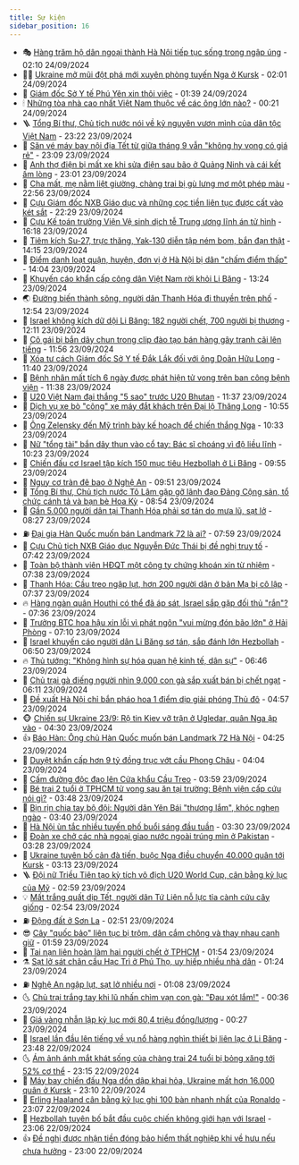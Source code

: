 ```yaml
---
title: Sự kiện
sidebar_position: 16
---
```


<!-- dantri-su-kien:START -->
- 🎭 [Hàng trăm hộ dân ngoại thành Hà Nội tiếp tục sống trong ngập úng](https://dantri.com.vn/xa-hoi/hang-tram-ho-dan-ngoai-thanh-ha-noi-tiep-tuc-song-trong-ngap-ung-20240924034442683.htm) - 02:10 24/09/2024
- 👨‍🏫 [Ukraine mở mũi đột phá mới xuyên phòng tuyến Nga ở Kursk](https://dantri.com.vn/the-gioi/ukraine-mo-mui-dot-pha-moi-xuyen-phong-tuyen-nga-o-kursk-20240924083309438.htm) - 02:01 24/09/2024
- 🌮 [Giám đốc Sở Y tế Phú Yên xin thôi việc](https://dantri.com.vn/xa-hoi/giam-doc-so-y-te-phu-yen-xin-thoi-viec-20240924083152783.htm) - 01:39 24/09/2024
- 🕯 [Những tòa nhà cao nhất Việt Nam thuộc về các ông lớn nào?](https://dantri.com.vn/bat-dong-san/nhung-toa-nha-cao-nhat-viet-nam-thuoc-ve-cac-ong-lon-nao-20240923164409472.htm) - 00:21 24/09/2024
- 🪜 [Tổng Bí thư, Chủ tịch nước nói về kỷ nguyên vươn mình của dân tộc Việt Nam](https://dantri.com.vn/xa-hoi/tong-bi-thu-chu-tich-nuoc-noi-ve-ky-nguyen-vuon-minh-cua-dan-toc-viet-nam-20240924062213310.htm) - 23:22 23/09/2024
- 🐘 [Săn vé máy bay nội địa Tết từ giữa tháng 9 vẫn &quot;không hy vọng có giá rẻ&quot;](https://dantri.com.vn/du-lich/san-ve-may-bay-noi-dia-tet-tu-giua-thang-9-van-khong-hy-vong-co-gia-re-20240923140528945.htm) - 23:09 23/09/2024
- 🤔 [Anh thợ điện bị mất xe khi sửa điện sau bão ở Quảng Ninh và cái kết ấm lòng](https://dantri.com.vn/doi-song/anh-tho-dien-bi-mat-xe-khi-sua-dien-sau-bao-o-quang-ninh-va-cai-ket-am-long-20240923214509329.htm) - 23:01 23/09/2024
- 🧠 [Cha mất, mẹ nằm liệt giường, chàng trai bị gù lưng mơ một phép màu](https://dantri.com.vn/tam-long-nhan-ai/cha-mat-me-nam-liet-giuong-chang-trai-bi-gu-lung-mo-mot-phep-mau-20240914204725423.htm) - 22:56 23/09/2024
- 📝 [Cựu Giám đốc NXB Giáo dục và những cọc tiền liên tục được cất vào két sắt](https://dantri.com.vn/phap-luat/cuu-giam-doc-nxb-giao-duc-va-nhung-coc-tien-lien-tuc-duoc-cat-vao-ket-sat-20240923214537299.htm) - 22:29 23/09/2024
- 🦏 [Cựu Kế toán trưởng Viện Vệ sinh dịch tễ Trung ương lĩnh án tử hình](https://dantri.com.vn/phap-luat/cuu-ke-toan-truong-vien-ve-sinh-dich-te-trung-uong-linh-an-tu-hinh-20240923230416649.htm) - 16:18 23/09/2024
- 🥰 [Tiêm kích Su-27, trực thăng, Yak-130 diễn tập ném bom, bắn đạn thật](https://dantri.com.vn/xa-hoi/tiem-kich-su-27-truc-thang-yak-130-dien-tap-nem-bom-ban-dan-that-20240923194403040.htm) - 14:15 23/09/2024
- 🤗 [Điểm danh loạt quận, huyện, đơn vị ở Hà Nội bị dân &quot;chấm điểm thấp&quot;](https://dantri.com.vn/xa-hoi/diem-danh-loat-quan-huyen-don-vi-o-ha-noi-bi-dan-cham-diem-thap-20240923203959919.htm) - 14:04 23/09/2024
- 🌈 [Khuyến cáo khẩn cấp công dân Việt Nam rời khỏi Li Băng](https://dantri.com.vn/the-gioi/khuyen-cao-khan-cap-cong-dan-viet-nam-roi-khoi-li-bang-20240923201908158.htm) - 13:24 23/09/2024
- 🌏 [Đường biến thành sông, người dân Thanh Hóa đi thuyền trên phố](https://dantri.com.vn/xa-hoi/duong-bien-thanh-song-nguoi-dan-thanh-hoa-di-thuyen-tren-pho-20240923185411204.htm) - 12:54 23/09/2024
- 💄 [Israel không kích dữ dội Li Băng: 182 người chết, 700 người bị thương](https://dantri.com.vn/the-gioi/israel-khong-kich-du-doi-li-bang-182-nguoi-chet-700-nguoi-bi-thuong-20240923190430378.htm) - 12:11 23/09/2024
- 👺 [Cô gái bị bắn dây chun trong clip đào tạo bán hàng gây tranh cãi lên tiếng](https://dantri.com.vn/doi-song/co-gai-bi-ban-day-chun-trong-clip-dao-tao-ban-hang-gay-tranh-cai-len-tieng-20240923184412601.htm) - 11:56 23/09/2024
- 👹 [Xóa tư cách Giám đốc Sở Y tế Đắk Lắk đối với ông Doãn Hữu Long](https://dantri.com.vn/xa-hoi/xoa-tu-cach-giam-doc-so-y-te-dak-lak-doi-voi-ong-doan-huu-long-20240923173255521.htm) - 11:40 23/09/2024
- 🌊 [Bệnh nhân mất tích 6 ngày được phát hiện tử vong trên ban công bệnh viện](https://dantri.com.vn/xa-hoi/benh-nhan-mat-tich-6-ngay-duoc-phat-hien-tu-vong-tren-ban-cong-benh-vien-20240923181547126.htm) - 11:38 23/09/2024
- 🤠 [U20 Việt Nam đại thắng &quot;5 sao&quot; trước U20 Bhutan](https://dantri.com.vn/the-thao/u20-viet-nam-dai-thang-5-sao-truoc-u20-bhutan-20240923183716050.htm) - 11:37 23/09/2024
- 🎊 [Dịch vụ xe bò &quot;cõng&quot; xe máy đắt khách trên Đại lộ Thăng Long](https://dantri.com.vn/xa-hoi/dich-vu-xe-bo-cong-xe-may-dat-khach-tren-dai-lo-thang-long-20240923174344669.htm) - 10:55 23/09/2024
- 🐘 [Ông Zelensky đến Mỹ trình bày kế hoạch để chiến thắng Nga](https://dantri.com.vn/the-gioi/ong-zelensky-den-my-trinh-bay-ke-hoach-de-chien-thang-nga-20240923172246627.htm) - 10:33 23/09/2024
- 💂 [Nữ &quot;tổng tài&quot; bắn dây thun vào cổ tay: Bác sĩ choáng vì độ liều lĩnh](https://dantri.com.vn/suc-khoe/nu-tong-tai-ban-day-thun-vao-co-tay-bac-si-choang-vi-do-lieu-linh-20240923171212899.htm) - 10:23 23/09/2024
- 👹 [Chiến đấu cơ Israel tập kích 150 mục tiêu Hezbollah ở Li Băng](https://dantri.com.vn/the-gioi/chien-dau-co-israel-tap-kich-150-muc-tieu-hezbollah-o-li-bang-20240923165317046.htm) - 09:55 23/09/2024
- 🦒 [Nguy cơ tràn đê bao ở Nghệ An](https://dantri.com.vn/xa-hoi/nguy-co-tran-de-bao-o-nghe-an-20240923155315121.htm) - 09:51 23/09/2024
- 🗽 [Tổng Bí thư, Chủ tịch nước Tô Lâm gặp gỡ lãnh đạo Đảng Cộng sản, tổ chức cánh tả và bạn bè Hoa Kỳ](https://dantri.com.vn/xa-hoi/tong-bi-thu-chu-tich-nuoc-to-lam-gap-go-lanh-dao-dang-cong-san-to-chuc-canh-ta-va-ban-be-hoa-ky-20240923155356369.htm) - 08:54 23/09/2024
- 💄 [Gần 5.000 người dân tại Thanh Hóa phải sơ tán do mưa lũ, sạt lở](https://dantri.com.vn/xa-hoi/gan-5000-nguoi-dan-tai-thanh-hoa-phai-so-tan-do-mua-lu-sat-lo-20240923150536294.htm) - 08:27 23/09/2024
- ⛽️ [Đại gia Hàn Quốc muốn bán Landmark 72 là ai?](https://dantri.com.vn/kinh-doanh/dai-gia-han-quoc-muon-ban-landmark-72-la-ai-20240923143218864.htm) - 07:59 23/09/2024
- 🥷 [Cựu Chủ tịch NXB Giáo dục Nguyễn Đức Thái bị đề nghị truy tố](https://dantri.com.vn/phap-luat/cuu-chu-tich-nxb-giao-duc-nguyen-duc-thai-bi-de-nghi-truy-to-20240923142444216.htm) - 07:42 23/09/2024
- 🤖 [Toàn bộ thành viên HĐQT một công ty chứng khoán xin từ nhiệm](https://dantri.com.vn/kinh-doanh/toan-bo-thanh-vien-hdqt-mot-cong-ty-chung-khoan-xin-tu-nhiem-20240923135140062.htm) - 07:38 23/09/2024
- 🌊 [Thanh Hóa: Cầu treo ngập lụt, hơn 200 người dân ở bản Mạ bị cô lập](https://dantri.com.vn/xa-hoi/thanh-hoa-cau-treo-ngap-lut-hon-200-nguoi-dan-o-ban-ma-bi-co-lap-20240923142105783.htm) - 07:37 23/09/2024
- 🔥 [Hàng ngàn quân Houthi có thể đã áp sát, Israel sắp gặp đối thủ &quot;rắn&quot;?](https://dantri.com.vn/the-gioi/hang-ngan-quan-houthi-co-the-da-ap-sat-israel-sap-gap-doi-thu-ran-20240922211146620.htm) - 07:36 23/09/2024
- 🦏 [Trưởng BTC hoa hậu xin lỗi vì phát ngôn &quot;vui mừng đón bão lớn&quot; ở Hải Phòng](https://dantri.com.vn/giai-tri/truong-btc-hoa-hau-xin-loi-vi-phat-ngon-vui-mung-don-bao-lon-o-hai-phong-20240923130131610.htm) - 07:10 23/09/2024
- 🐘 [Israel khuyến cáo người dân Li Băng sơ tán, sắp đánh lớn Hezbollah](https://dantri.com.vn/the-gioi/israel-khuyen-cao-nguoi-dan-li-bang-so-tan-sap-danh-lon-hezbollah-20240923134607393.htm) - 06:50 23/09/2024
- 🔥 [Thủ tướng: &quot;Không hình sự hóa quan hệ kinh tế, dân sự&quot;](https://dantri.com.vn/xa-hoi/thu-tuong-khong-hinh-su-hoa-quan-he-kinh-te-dan-su-20240923133846374.htm) - 06:46 23/09/2024
- 💼 [Chủ trại gà điếng người nhìn 9.000 con gà sắp xuất bán bị chết ngạt](https://dantri.com.vn/lao-dong-viec-lam/chu-trai-ga-dieng-nguoi-nhin-9000-con-ga-sap-xuat-ban-bi-chet-ngat-20240923121939911.htm) - 06:11 23/09/2024
- 🚀 [Đề xuất Hà Nội chỉ bắn pháo hoa 1 điểm dịp giải phóng Thủ đô](https://dantri.com.vn/xa-hoi/de-xuat-ha-noi-chi-ban-phao-hoa-1-diem-dip-giai-phong-thu-do-20240923114555704.htm) - 04:57 23/09/2024
- 🐵 [Chiến sự Ukraine 23/9: Rộ tin Kiev vỡ trận ở Ugledar, quân Nga ập vào](https://dantri.com.vn/the-gioi/chien-su-ukraine-239-ro-tin-kiev-vo-tran-o-ugledar-quan-nga-ap-vao-20240923092838195.htm) - 04:30 23/09/2024
- 👍 [Báo Hàn: Ông chủ Hàn Quốc muốn bán Landmark 72 Hà Nội](https://dantri.com.vn/kinh-doanh/bao-han-ong-chu-han-quoc-muon-ban-landmark-72-ha-noi-20240923111949059.htm) - 04:25 23/09/2024
- 🚦 [Duyệt khẩn cấp hơn 9 tỷ đồng trục vớt cầu Phong Châu](https://dantri.com.vn/xa-hoi/duyet-khan-cap-hon-9-ty-dong-truc-vot-cau-phong-chau-20240923102557429.htm) - 04:04 23/09/2024
- 🥸 [Cấm đường độc đạo lên Cửa khẩu Cầu Treo](https://dantri.com.vn/xa-hoi/cam-duong-doc-dao-len-cua-khau-cau-treo-20240923102429623.htm) - 03:59 23/09/2024
- 🥷 [Bé trai 2 tuổi ở TPHCM tử vong sau ăn tại trường: Bệnh viện cấp cứu nói gì?](https://dantri.com.vn/suc-khoe/be-trai-2-tuoi-o-tphcm-tu-vong-sau-an-tai-truong-benh-vien-cap-cuu-noi-gi-20240923104536074.htm) - 03:48 23/09/2024
- 🤡 [Bịn rịn chia tay bộ đội: Người dân Yên Bái &quot;thương lắm&quot;, khóc nghẹn ngào](https://dantri.com.vn/doi-song/bin-rin-chia-tay-bo-doi-nguoi-dan-yen-bai-thuong-lam-khoc-nghen-ngao-20240923073747610.htm) - 03:40 23/09/2024
- 🥳 [Hà Nội ùn tắc nhiều tuyến phố buổi sáng đầu tuần](https://dantri.com.vn/xa-hoi/ha-noi-un-tac-nhieu-tuyen-pho-buoi-sang-dau-tuan-20240923100939002.htm) - 03:30 23/09/2024
- 🤩 [Đoàn xe chở các nhà ngoại giao nước ngoài trúng mìn ở Pakistan](https://dantri.com.vn/the-gioi/doan-xe-cho-cac-nha-ngoai-giao-nuoc-ngoai-trung-min-o-pakistan-20240923102055051.htm) - 03:28 23/09/2024
- 🎡 [Ukraine tuyên bố cản đà tiến, buộc Nga điều chuyển 40.000 quân tới Kursk](https://dantri.com.vn/the-gioi/ukraine-tuyen-bo-can-da-tien-buoc-nga-dieu-chuyen-40000-quan-toi-kursk-20240923080859864.htm) - 03:13 23/09/2024
- 🪜 [Đội nữ Triều Tiên tạo kỳ tích vô địch U20 World Cup, cân bằng kỷ lục của Mỹ](https://dantri.com.vn/the-thao/doi-nu-trieu-tien-tao-ky-tich-vo-dich-u20-world-cup-can-bang-ky-luc-cua-my-20240923095901498.htm) - 02:59 23/09/2024
- 💡 [Mất trắng quất dịp Tết, người dân Tứ Liên nỗ lực tỉa cành cứu cây giống](https://dantri.com.vn/doi-song/mat-trang-quat-dip-tet-nguoi-dan-tu-lien-no-luc-tia-canh-cuu-cay-giong-20240921175114093.htm) - 02:54 23/09/2024
- ⛽️ [Động đất ở Sơn La](https://dantri.com.vn/xa-hoi/dong-dat-o-son-la-20240923094011730.htm) - 02:51 23/09/2024
- 😎 [Cây &quot;quốc bảo&quot; liên tục bị trộm, dân cắm chông và thay nhau canh giữ](https://dantri.com.vn/lao-dong-viec-lam/cay-quoc-bao-lien-tuc-bi-trom-dan-cam-chong-va-thay-nhau-canh-giu-20240916105003847.htm) - 01:59 23/09/2024
- 🗽 [Tai nạn liên hoàn làm hai người chết ở TPHCM](https://dantri.com.vn/xa-hoi/tai-nan-lien-hoan-lam-hai-nguoi-chet-o-tphcm-20240923085220772.htm) - 01:54 23/09/2024
- ⚗️ [Sạt lở sát chân cầu Hạc Trì ở Phú Thọ, uy hiếp nhiều nhà dân](https://dantri.com.vn/xa-hoi/sat-lo-sat-chan-cau-hac-tri-o-phu-tho-uy-hiep-nhieu-nha-dan-20240923081734699.htm) - 01:24 23/09/2024
- ⛽️ [Nghệ An ngập lụt, sạt lở nhiều nơi](https://dantri.com.vn/xa-hoi/nghe-an-ngap-lut-sat-lo-nhieu-noi-20240923074052002.htm) - 01:08 23/09/2024
- 🌜 [Chủ trại trắng tay khi lũ nhấn chìm vạn con gà: &quot;Đau xót lắm!&quot;](https://dantri.com.vn/lao-dong-viec-lam/chu-trai-trang-tay-khi-lu-nhan-chim-van-con-ga-dau-xot-lam-20240922181102977.htm) - 00:36 23/09/2024
- 🦩 [Giá vàng nhẫn lập kỷ lục mới 80,4 triệu đồng/lượng](https://dantri.com.vn/kinh-doanh/gia-vang-nhan-lap-ky-luc-moi-804-trieu-dongluong-20240923022113048.htm) - 00:27 23/09/2024
- 🦒 [Israel lần đầu lên tiếng về vụ nổ hàng nghìn thiết bị liên lạc ở Li Băng](https://dantri.com.vn/the-gioi/israel-lan-dau-len-tieng-ve-vu-no-hang-nghin-thiet-bi-lien-lac-o-li-bang-20240923062348335.htm) - 23:48 22/09/2024
- 🌜 [Ám ảnh ánh mắt khát sống của chàng trai 24 tuổi bị bỏng xăng tới 52% cơ thể](https://dantri.com.vn/tam-long-nhan-ai/am-anh-anh-mat-khat-song-cua-chang-trai-24-tuoi-bi-bong-xang-toi-52-co-the-20240920153526082.htm) - 23:15 22/09/2024
- 🐎 [Máy bay chiến đấu Nga dồn dập khai hỏa, Ukraine mất hơn 16.000 quân ở Kursk](https://dantri.com.vn/the-gioi/may-bay-chien-dau-nga-don-dap-khai-hoa-ukraine-mat-hon-16000-quan-o-kursk-20240923001338238.htm) - 23:10 22/09/2024
- 🌋 [Erling Haaland cân bằng kỷ lục ghi 100 bàn nhanh nhất của Ronaldo](https://dantri.com.vn/the-thao/erling-haaland-can-bang-ky-luc-ghi-100-ban-nhanh-nhat-cua-ronaldo-20240923000051596.htm) - 23:07 22/09/2024
- 🧰 [Hezbollah tuyên bố bắt đầu cuộc chiến không giới hạn với Israel](https://dantri.com.vn/the-gioi/hezbollah-tuyen-bo-bat-dau-cuoc-chien-khong-gioi-han-voi-israel-20240923050219959.htm) - 23:06 22/09/2024
- 👍 [Đề nghị được nhận tiền đóng bảo hiểm thất nghiệp khi về hưu nếu chưa hưởng](https://dantri.com.vn/lao-dong-viec-lam/de-nghi-duoc-nhan-tien-dong-bao-hiem-that-nghiep-khi-ve-huu-neu-chua-huong-20240922101119531.htm) - 23:00 22/09/2024<!-- dantri-su-kien:END -->

